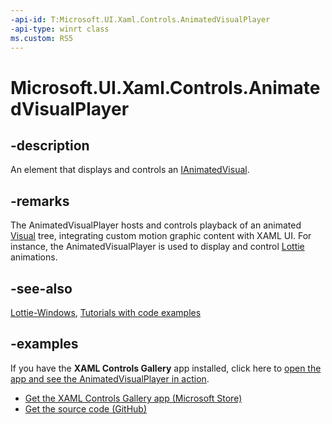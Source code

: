 ```yaml
---
-api-id: T:Microsoft.UI.Xaml.Controls.AnimatedVisualPlayer
-api-type: winrt class
ms.custom: RS5
---
```


<!-- Class syntax.
public class AnimatedVisualPlayer : FrameworkElement, FrameworkElement
-->

# Microsoft.UI.Xaml.Controls.AnimatedVisualPlayer

## -description

An element that displays and controls an [IAnimatedVisual](https://docs.microsoft.com/uwp/api/microsoft.ui.xaml.controls.ianimatedvisual).

## -remarks

The AnimatedVisualPlayer hosts and controls playback of an animated [Visual](https://docs.microsoft.com/uwp/api/Windows.UI.Composition.Visual) tree, integrating custom motion graphic content with XAML UI. For instance, the AnimatedVisualPlayer is used to display and control [Lottie](https://aka.ms/lottiedocs) animations.

## -see-also

[Lottie-Windows](https://aka.ms/lottie), [Tutorials with code examples](https://aka.ms/lottiedocs#tutorials)

## -examples

If you have the **XAML Controls Gallery** app installed, click here to [open the app and see the AnimatedVisualPlayer in action](xamlcontrolsgallery:/item/AnimatedVisualPlayer).
 + [Get the XAML Controls Gallery app (Microsoft Store)](https://www.microsoft.com/store/productId/9MSVH128X2ZT)
 + [Get the source code (GitHub)](https://github.com/Microsoft/Xaml-Controls-Gallery)
